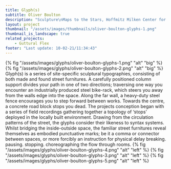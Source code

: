 ```yaml
---
title: Glyph(s)
subtitle: Oliver Boulton
description: "Sculpture\nMaps to the Stars, Hoffmitz Milken Center for Typography, Los Angeles, (US)\nAcrylic on Steel, Wood and Concrete\nVariable Dimensions, 2017\nPhotography: Joshua White"
layout: project
thumbnail: "/assets/images/thumbnails/oliver-boulton-glyphs-1.png"
thumbnail_is_landscape: true
related_projects:
    - Guttural Flex
footer: "Last update: 10-02-21/11:34:43"
---
```


{% fig "/assets/images/glyphs/oliver-boulton-glyphs-1.png" "alt" "big" %}
{% fig "/assets/images/glyphs/oliver-boulton-glyphs-2.png" "alt" "big" %}
Glyph(s) is a series of site-specific sculptural typographies, consisting of both made and found street furnitures. A carefully positioned column support divides your path in one of two directions; traversing one way you encounter an industrially produced steel bike-rack, which steers you away from the walls edge into the space. Along the far wall, a heavy-duty steel fence encourages you to step forward between works. Towards the centre, a concrete road block stops you dead. 
The projects conception began with a series of field recordings gathering together a topology of ‘stops’ deployed in the locally built environment. Drawing from the circulation patterns of the street, the glyphs consider their likeness to syntax systems. Whilst bridging the inside-outside space, the familiar street furnitures reveal themselves as embodied punctuative marks; be it a comma or connector between spaces, or more forcibly an instruction for physical delay breaking. pausing. stopping. choreographing the flow through rooms.
{% fig "/assets/images/glyphs/oliver-boulton-glyphs-4.png" "alt" "left" %}
{% fig "/assets/images/glyphs/oliver-boulton-glyphs-3.png" "alt" "left" %}
{% fig "/assets/images/glyphs/oliver-boulton-glyphs-5.png" "alt" "left" %}